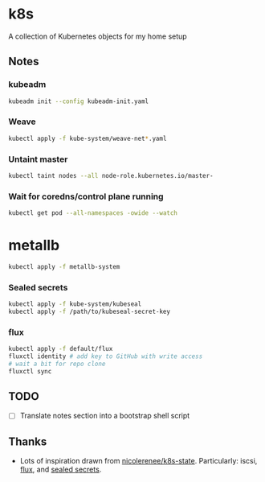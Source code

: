 # k8s
A collection of Kubernetes objects for my home setup

## Notes
### kubeadm
```bash
kubeadm init --config kubeadm-init.yaml
```

### Weave
```bash
kubectl apply -f kube-system/weave-net*.yaml 
```

### Untaint master
```bash
kubectl taint nodes --all node-role.kubernetes.io/master-
```

### Wait for coredns/control plane running
```bash
kubectl get pod --all-namespaces -owide --watch
```

# metallb
```bash
kubectl apply -f metallb-system
```

### Sealed secrets
```bash
kubectl apply -f kube-system/kubeseal
kubectl apply -f /path/to/kubeseal-secret-key
```

### flux
```bash
kubectl apply -f default/flux
fluxctl identity # add key to GitHub with write access
# wait a bit for repo clone
fluxctl sync
```

## TODO
- [ ] Translate notes section into a bootstrap shell script

## Thanks
*  Lots of inspiration drawn from [nicolerenee/k8s-state](https://github.com/nicolerenee/k8s-state). Particularly: iscsi, [flux](https://github.com/weaveworks/flux), and [sealed secrets](https://github.com/bitnami-labs/sealed-secrets).
